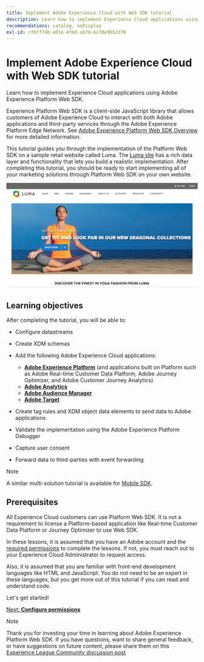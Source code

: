 ```yaml
---
title: Implement Adobe Experience Cloud with Web SDK tutorial
description: Learn how to implement Experience Cloud applications using Adobe Experience Platform Web SDK.
recommendations: catalog, noDisplay
exl-id: cf0ff74b-e81e-4f6d-ab7d-6c70e9b52d78
---
```

# Implement Adobe Experience Cloud with Web SDK tutorial

Learn how to implement Experience Cloud applications using Adobe Experience Platform Web SDK.

Experience Platform Web SDK is a client-side JavaScript library that allows customers of Adobe Experience Cloud to interact with both Adobe applications and third-party services through the Adobe Experience Platform Edge Network. See [Adobe Experience Platform Web SDK Overview](https://experienceleague.adobe.com/docs/experience-platform/edge/home.html) for more detailed information.

This tutorial guides you through the implementation of the Platform Web SDK on a sample retail website called Luma. The [Luma site](https://luma.enablementadobe.com/content/luma/us/en.html) has a rich data layer and functionality that lets you build a realistic implementation. After completing this tutorial, you should be ready to start implementing all of your marketing solutions through Platform Web SDK on your own website.

[![Luma website](assets/old-overview-luma.png)](https://luma.enablementadobe.com/content/luma/us/en.html)


## Learning objectives

After completing the tutorial, you will be able to:

* Configure datastreams

* Create XDM schemas

* Add the following Adobe Experience Cloud applications:
  * **[Adobe Experience Platform](setup-experience-platform.md)** (and applications built on Platform such as Adobe Real-time Customer Data Platform, Adobe Journey Optimizer, and Adobe Customer Journey Analytics)
  * **[Adobe Analytics](setup-analytics.md)**
  * **[Adobe Audience Manager](setup-audience-manager.md)**
  * **[Adobe Target](setup-target.md)**

* Create tag rules and XDM object data elements to send data to Adobe applications 

* Validate the implementation using the Adobe Experience Platform Debugger

* Capture user consent

* Forward data to third-parties with event forwarding

>[!NOTE]
>
>A similar multi-solution tutorial is available for [Mobile SDK](../tutorial-mobile-sdk/overview.md).

## Prerequisites

All Experience Cloud customers can use Platform Web SDK. It is not a requirement to license a Platform-based application like Real-time Customer Data Platform or Journey Optimizer to use Web SDK.

In these lessons, it is assumed that you have an Adobe account and the [required permissions](configure-permissions.md) to complete the lessons. If not, you must reach out to your Experience Cloud Administrator to request access.

Also, it is assumed that you are familiar with front-end development languages like HTML and JavaScript. You do not need to be an expert in these languages, but you get more out of this tutorial if you can read and understand code.

Let's get started!

[Next: **Configure permissions**](configure-permissions.md)

>[!NOTE]
>
>Thank you for investing your time in learning about Adobe Experience Platform Web SDK. If you have questions, want to share general feedback, or have suggestions on future content, please share them on this [Experience League Community discussion post](https://experienceleaguecommunities.adobe.com/t5/adobe-experience-platform-launch/tutorial-discussion-implement-adobe-experience-cloud-with-web/td-p/444996)
